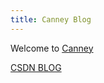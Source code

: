 ```yaml
---
title: Canney Blog
---
```

Welcome to [Canney](http://canney.cn)

[CSDN BLOG](https://blog.csdn.net/canney_chen)